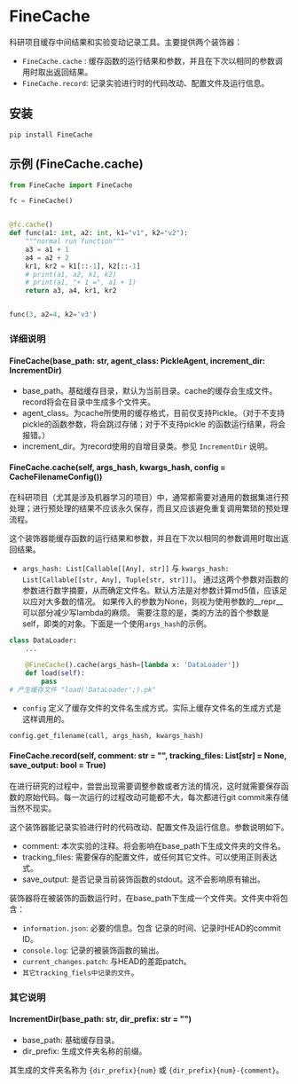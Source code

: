 # FineCache

科研项目缓存中间结果和实验变动记录工具。主要提供两个装饰器：

- `FineCache.cache` : 缓存函数的运行结果和参数，并且在下次以相同的参数调用时取出返回结果。
- `FineCache.record`: 记录实验进行时的代码改动、配置文件及运行信息。

## 安装

```shell
pip install FineCache
```

## 示例 (FineCache.cache)

```python
from FineCache import FineCache

fc = FineCache()


@fc.cache()
def func(a1: int, a2: int, k1="v1", k2="v2"):
    """normal run function"""
    a3 = a1 + 1
    a4 = a2 + 2
    kr1, kr2 = k1[::-1], k2[::-1]
    # print(a1, a2, k1, k2)
    # print(a1, "+ 1 =", a1 + 1)
    return a3, a4, kr1, kr2


func(3, a2=4, k2='v3')
```

### 详细说明

#### FineCache(base_path: str, agent_class: PickleAgent, increment_dir: IncrementDir)

- base_path。基础缓存目录，默认为当前目录。cache的缓存会生成文件。record将会在目录中生成多个文件夹。
- agent_class。为cache所使用的缓存格式，目前仅支持Pickle。（对于不支持pickle的函数参数，将会跳过存储；对于不支持pickle
  的函数运行结果，将会报错。）
- increment_dir。为record使用的自增目录类。参见 `IncrementDir` 说明。

#### FineCache.cache(self, args_hash, kwargs_hash, config = CacheFilenameConfig())

在科研项目（尤其是涉及机器学习的项目）中，通常都需要对通用的数据集进行预处理；进行预处理的结果不应该永久保存，而且又应该避免重复调用繁琐的预处理流程。

这个装饰器能缓存函数的运行结果和参数，并且在下次以相同的参数调用时取出返回结果。

- `args_hash: List[Callable[[Any], str]]`  与 `kwargs_hash: List[Callable[[str, Any], Tuple[str, str]]]`。
  通过这两个参数对函数的参数进行数字摘要，从而确定文件名。默认方法是对参数计算md5值，应该足以应对大多数的情况。
  如果传入的参数为None，则视为使用参数的__repr__可以部分减少写lambda的麻烦。
  需要注意的是，类的方法的首个参数是self，即类的对象。下面是一个使用`args_hash`的示例。

```python
class DataLoader:
    ...

    @FineCache().cache(args_hash=[lambda x: 'DataLoader'])
    def load(self):
        pass
# 产生缓存文件 "load('DataLoader';).pk"
```

- `config` 定义了缓存文件的文件名生成方式。实际上缓存文件名的生成方式是这样调用的。

```python
config.get_filename(call, args_hash, kwargs_hash)
```

#### FineCache.record(self, comment: str = "", tracking_files: List[str] = None, save_output: bool = True)

在进行研究的过程中，尝尝出现需要调整参数或者方法的情况，这时就需要保存函数的原始代码。每一次运行的过程改动可能都不大，每次都进行git
commit来存储当然不现实。

这个装饰器能记录实验进行时的代码改动、配置文件及运行信息。参数说明如下。

- comment: 本次实验的注释。将会影响在base_path下生成文件夹的文件名。
- tracking_files: 需要保存的配置文件，或任何其它文件。可以使用正则表达式。
- save_output: 是否记录当前装饰函数的stdout。这不会影响原有输出。

装饰器将在被装饰的函数运行时，在base_path下生成一个文件夹。文件夹中将包含：

- `information.json`: 必要的信息。包含 记录的时间、记录时HEAD的commit ID。
- `console.log`: 记录的被装饰函数的输出。
- `current_changes.patch`: 与HEAD的差距patch。
- `其它tracking_fiels中记录的文件`。

### 其它说明

#### IncrementDir(base_path: str, dir_prefix: str = "")

- base_path: 基础缓存目录。
- dir_prefix: 生成文件夹名称的前缀。

其生成的文件夹名称为 `{dir_prefix}{num}` 或 `{dir_prefix}{num}-{comment}`。

